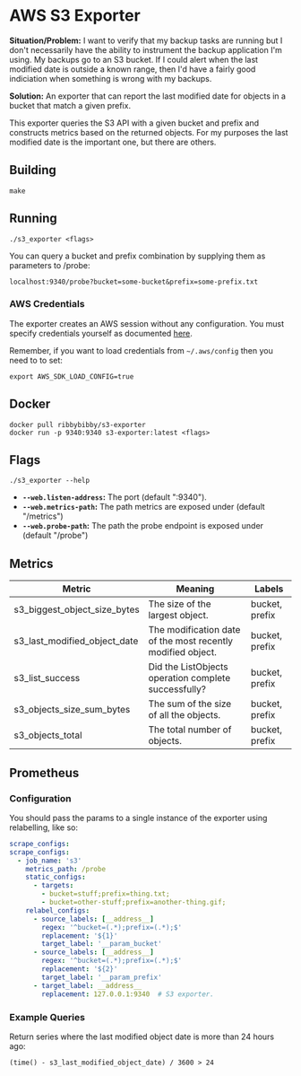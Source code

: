# AWS S3 Exporter
__Situation/Problem:__ I want to verify that my backup tasks are running but I don't necessarily have the ability to instrument the backup application I'm using. My backups go to an S3 bucket. If I could alert when the last modified date is outside a known range, then I'd have a fairly good indiciation when something is wrong with my backups.

__Solution:__ An exporter that can report the last modified date for objects in a bucket that match a given prefix.

This exporter queries the S3 API with a given bucket and prefix and constructs metrics based on the returned objects. For my purposes the last modified date is the important one, but there are others.

## Building
    make

## Running
    ./s3_exporter <flags>

You can query a bucket and prefix combination by supplying them as parameters to /probe:

    localhost:9340/probe?bucket=some-bucket&prefix=some-prefix.txt

### AWS Credentials
The exporter creates an AWS session without any configuration. You must specify credentials yourself as documented [here](https://docs.aws.amazon.com/sdk-for-go/v1/developer-guide/configuring-sdk.html).

Remember, if you want to load credentials from `~/.aws/config` then you need to to set:

    export AWS_SDK_LOAD_CONFIG=true

## Docker
    docker pull ribbybibby/s3-exporter
    docker run -p 9340:9340 s3-exporter:latest <flags>

## Flags
    ./s3_exporter --help
 * __`--web.listen-address`:__ The port (default ":9340").
 * __`--web.metrics-path`:__ The path metrics are exposed under (default "/metrics")
 * __`--web.probe-path`:__ The path the probe endpoint is exposed under (default "/probe")

## Metrics


| Metric | Meaning | Labels |
| ------ | ------- | ------ |
| s3_biggest_object_size_bytes | The size of the largest object. | bucket, prefix |
| s3_last_modified_object_date | The modification date of the most recently modified object. | bucket, prefix |
| s3_list_success | Did the ListObjects operation complete successfully? | bucket, prefix |
| s3_objects_size_sum_bytes | The sum of the size of all the objects. | bucket, prefix |
| s3_objects_total | The total number of objects. | bucket, prefix |

## Prometheus
### Configuration
You should pass the params to a single instance of the exporter using relabelling, like so:
```yml
scrape_configs:
scrape_configs:
  - job_name: 's3'
    metrics_path: /probe
    static_configs:
      - targets:
        - bucket=stuff;prefix=thing.txt;
        - bucket=other-stuff;prefix=another-thing.gif;
    relabel_configs:
      - source_labels: [__address__]
        regex: '^bucket=(.*);prefix=(.*);$'
        replacement: '${1}'
        target_label: '__param_bucket'
      - source_labels: [__address__]
        regex: '^bucket=(.*);prefix=(.*);$'
        replacement: '${2}'
        target_label: '__param_prefix'
      - target_label: __address__
        replacement: 127.0.0.1:9340  # S3 exporter.

```
### Example Queries
Return series where the last modified object date is more than 24 hours ago:
    
    (time() - s3_last_modified_object_date) / 3600 > 24
